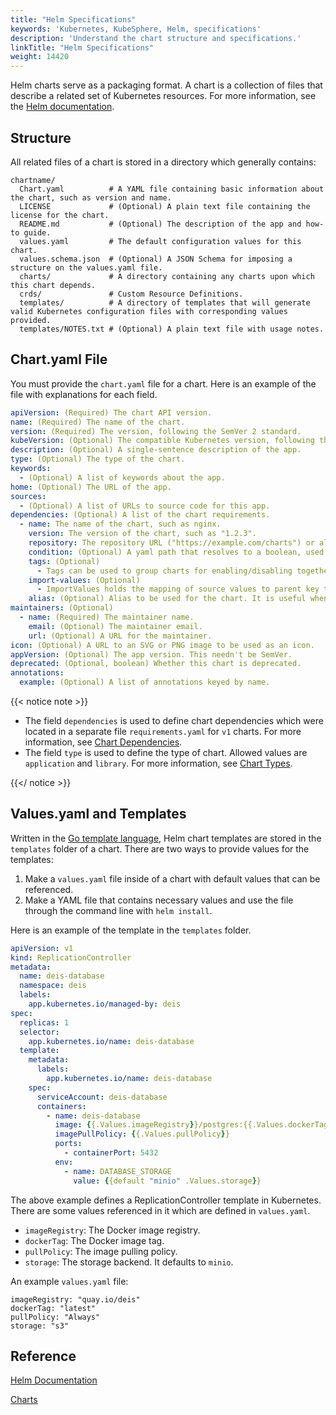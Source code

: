 ```yaml
---
title: "Helm Specifications"
keywords: 'Kubernetes, KubeSphere, Helm, specifications'
description: 'Understand the chart structure and specifications.'
linkTitle: "Helm Specifications"
weight: 14420
---
```


Helm charts serve as a packaging format. A chart is a collection of files that describe a related set of Kubernetes resources. For more information, see the [Helm documentation](https://helm.sh/docs/topics/charts/).

## Structure

All related files of a chart is stored in a directory which generally contains:

```text
chartname/
  Chart.yaml          # A YAML file containing basic information about the chart, such as version and name.
  LICENSE             # (Optional) A plain text file containing the license for the chart.
  README.md           # (Optional) The description of the app and how-to guide.
  values.yaml         # The default configuration values for this chart.
  values.schema.json  # (Optional) A JSON Schema for imposing a structure on the values.yaml file.
  charts/             # A directory containing any charts upon which this chart depends.
  crds/               # Custom Resource Definitions.
  templates/          # A directory of templates that will generate valid Kubernetes configuration files with corresponding values provided.
  templates/NOTES.txt # (Optional) A plain text file with usage notes.
```

## Chart.yaml File

You must provide the `chart.yaml` file for a chart. Here is an example of the file with explanations for each field.

```yaml
apiVersion: (Required) The chart API version. 
name: (Required) The name of the chart.
version: (Required) The version, following the SemVer 2 standard. 
kubeVersion: (Optional) The compatible Kubernetes version, following the SemVer 2 standard.
description: (Optional) A single-sentence description of the app.
type: (Optional) The type of the chart.
keywords:
  - (Optional) A list of keywords about the app.
home: (Optional) The URL of the app.
sources:
  - (Optional) A list of URLs to source code for this app.
dependencies: (Optional) A list of the chart requirements.
  - name: The name of the chart, such as nginx.
    version: The version of the chart, such as "1.2.3".
    repository: The repository URL ("https://example.com/charts") or alias ("@repo-name").
    condition: (Optional) A yaml path that resolves to a boolean, used for enabling/disabling charts (e.g. subchart1.enabled ).
    tags: (Optional)
      - Tags can be used to group charts for enabling/disabling together.
    import-values: (Optional)
      - ImportValues holds the mapping of source values to parent key to be imported. Each item can be a string or pair of child/parent sublist items.
    alias: (Optional) Alias to be used for the chart. It is useful when you have to add the same chart multiple times.
maintainers: (Optional)
  - name: (Required) The maintainer name.
    email: (Optional) The maintainer email.
    url: (Optional) A URL for the maintainer.
icon: (Optional) A URL to an SVG or PNG image to be used as an icon.
appVersion: (Optional) The app version. This needn't be SemVer.
deprecated: (Optional, boolean) Whether this chart is deprecated.
annotations:
  example: (Optional) A list of annotations keyed by name.
```

{{< notice note >}}

- The field `dependencies` is used to define chart dependencies which were located in a separate file `requirements.yaml` for `v1` charts. For more information, see [Chart Dependencies](https://helm.sh/docs/topics/charts/#chart-dependencies).
- The field `type` is used to define the type of chart. Allowed values are `application` and `library`. For more information, see [Chart Types](https://helm.sh/docs/topics/charts/#chart-types).

{{</ notice >}} 

## Values.yaml and Templates

Written in the [Go template language](https://golang.org/pkg/text/template/), Helm chart templates are stored in the `templates` folder of a chart. There are two ways to provide values for the templates:

1. Make a `values.yaml` file inside of a chart with default values that can be referenced.
2. Make a YAML file that contains necessary values and use the file through the command line with `helm install`. 

Here is an example of the template in the `templates` folder.

```yaml
apiVersion: v1
kind: ReplicationController
metadata:
  name: deis-database
  namespace: deis
  labels:
    app.kubernetes.io/managed-by: deis
spec:
  replicas: 1
  selector:
    app.kubernetes.io/name: deis-database
  template:
    metadata:
      labels:
        app.kubernetes.io/name: deis-database
    spec:
      serviceAccount: deis-database
      containers:
        - name: deis-database
          image: {{.Values.imageRegistry}}/postgres:{{.Values.dockerTag}}
          imagePullPolicy: {{.Values.pullPolicy}}
          ports:
            - containerPort: 5432
          env:
            - name: DATABASE_STORAGE
              value: {{default "minio" .Values.storage}}
```

The above example defines a ReplicationController template in Kubernetes. There  are some values referenced in it which are defined in `values.yaml`.

- `imageRegistry`: The Docker image registry.
- `dockerTag`: The Docker image tag.
- `pullPolicy`: The image pulling policy.
- `storage`: The storage backend. It defaults to `minio`.

An example `values.yaml` file:

```text
imageRegistry: "quay.io/deis"
dockerTag: "latest"
pullPolicy: "Always"
storage: "s3"
```

## Reference

[Helm Documentation](https://helm.sh/docs/)

[Charts](https://helm.sh/docs/topics/charts/)